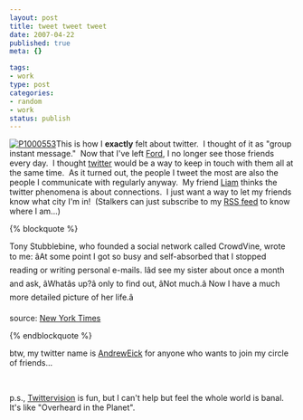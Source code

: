 ```yaml
--- 
layout: post
title: tweet tweet tweet
date: 2007-04-22
published: true
meta: {}

tags: 
- work
type: post
categories: 
- random
- work
status: publish
---
```



[![P1000553](http://media.eick.us/2011/05/272099387_76224d57a8_m.jpg)](http://www.flickr.com/photos/37477626@N00/272099387/ "P1000553")This is how I **exactly** felt about twitter.  I thought of it as "group instant message."  Now that I've left [Ford](http://blog.andyeick.com/2007/03/21/FoMoCo+No+Mo.aspx), I no longer see those friends every day.  I thought [twitter](http://twitter.com/) would be a way to keep in touch with them all at the same time.  As it turned out, the people I tweet the most are also the people I communicate with regularly anyway.  My friend [Liam](http://blog.licasdigital.com/2007/04/the_twitter_cur.html) thinks the twitter phenomena is about connections.  I just want a way to let my friends know what city I'm in!  (Stalkers can just subscribe to my [RSS feed](http://twitter.com/statuses/user_timeline/1166771.rss) to know where I am...)

 {% blockquote %} 

Tony Stubblebine, who founded a social network called CrowdVine, wrote to me: âAt some point I got so busy and self-absorbed that I stopped reading or writing personal e-mails. Iâd see my sister about once a month and ask, âWhatâs up?â only to find out, âNot much.â Now I have a much more detailed picture of her life.â

 

source: [New York Times](http://www.nytimes.com/2007/04/22/business/yourmoney/22stream.html?ex=1334894400&en=4626986927aa5897&ei=5124&partner=permalink&exprod=permalink)

{% endblockquote %} 

btw, my twitter name is [AndrewEick](http://twitter.com/AndrewEick) for anyone who wants to join my circle of friends...

 

 

 

p.s., [Twittervision](http://twittervision.com/) is fun, but I can't help but feel the whole world is banal.  It's like "Overheard in the Planet".


